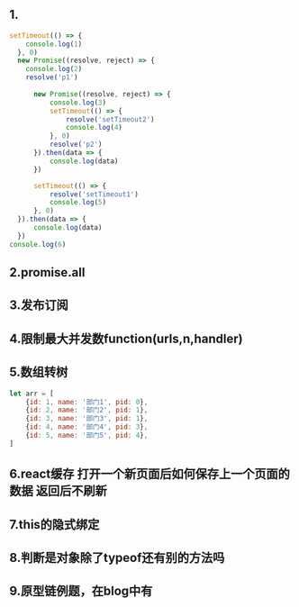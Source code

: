## 1.
```js
setTimeout(() => {
    console.log(1)
  }, 0)
  new Promise((resolve, reject) => {
    console.log(2)
    resolve('p1')
 
      new Promise((resolve, reject) => {
          console.log(3)
          setTimeout(() => {
              resolve('setTimeout2')
              console.log(4)
          }, 0)
          resolve('p2')
      }).then(data => {
          console.log(data)
      })

      setTimeout(() => {
          resolve('setTimeout1')
          console.log(5)
      }, 0)
  }).then(data => {
      console.log(data)
  })
console.log(6)
```
## 2.promise.all
## 3.发布订阅
## 4.限制最大并发数function(urls,n,handler)
## 5.数组转树 
```js
let arr = [
    {id: 1, name: '部门1', pid: 0},
    {id: 2, name: '部门2', pid: 1},
    {id: 3, name: '部门3', pid: 1},
    {id: 4, name: '部门4', pid: 3},
    {id: 5, name: '部门5', pid: 4},
]
```
## 6.react缓存 打开一个新页面后如何保存上一个页面的数据 返回后不刷新
## 7.this的隐式绑定
## 8.判断是对象除了typeof还有别的方法吗
## 9.原型链例题，在blog中有


